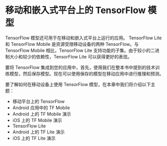 # 移动和嵌入式平台上的 TensorFlow 模型

TensorFlow 模型还可用于在移动和嵌入式平台上运行的应用。 TensorFlow Lite 和 TensorFlow Mobile 是资源受限移动设备的两种 TensorFlow。与 TensorFlow Mobile 相比，TensorFlow Lite 支持功能的子集。由于较小的二进制大小和较少的依赖性，TensorFlow Lite 可以获得更好的表现。

要将 TensorFlow 集成到您的应用中，首先，使用我们在整本书中提到的技术训练模型，然后保存模型。现在可以使用保存的模型在移动应用中进行推理和预测。

要了解如何在移动设备上使用 TensorFlow 模型，在本章中我们将介绍以下主题：

*   移动平台上的 TensorFlow
*   Android 应用中的 TF Mobile
*   Android 上的 TF Mobile 演示
*   iOS 上的 TF Mobile 演示
*   TensorFlow Lite
*   Android 上的 TF Lite 演示
*   iOS 上的 TF Lite 演示